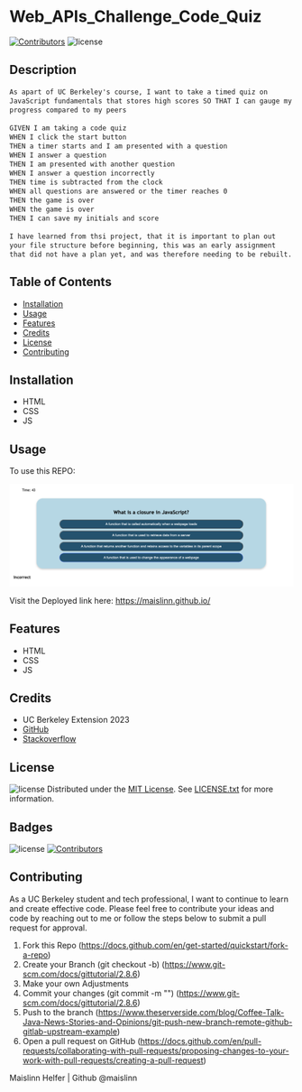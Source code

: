 # Web_APIs_Challenge_Code_Quiz

[![Contributors](https://img.shields.io/badge/Collaborator-MAISLINN-blue)](https://github.com/Maislinn)
![license](https://img.shields.io/badge/license-MIT-yellow)

## Description
```text
As apart of UC Berkeley's course, I want to take a timed quiz on JavaScript fundamentals that stores high scores SO THAT I can gauge my progress compared to my peers

GIVEN I am taking a code quiz
WHEN I click the start button
THEN a timer starts and I am presented with a question
WHEN I answer a question
THEN I am presented with another question
WHEN I answer a question incorrectly
THEN time is subtracted from the clock
WHEN all questions are answered or the timer reaches 0
THEN the game is over
WHEN the game is over
THEN I can save my initials and score

I have learned from thsi project, that it is important to plan out your file structure before beginning, this was an early assignment that did not have a plan yet, and was therefore needing to be rebuilt. 

```
## Table of Contents
 * [Installation](#installation)
 * [Usage](#usage)
 * [Features](#features)
 * [Credits](#credits)
 * [License](#license)
 * [Contributing](#contributing)


## Installation
- HTML
- CSS
- JS

## Usage
To use this REPO:

![Demo](/Demo-img.png)

Visit the Deployed link here: https://maislinn.github.io/
   
## Features
- HTML
- CSS
- JS

## Credits
- UC Berkeley Extension 2023
- [GitHub](https://docs.github.com/en)
- [Stackoverflow](https://stackoverflow.com/)


## License

![license](https://img.shields.io/badge/license-MIT-yellow)
Distributed under the [MIT License](https://opensource.org/license/mit/). See [LICENSE.txt](/LICENSE) for more information.

## Badges


![license](https://img.shields.io/badge/license-MIT-yellow)
[![Contributors](https://img.shields.io/badge/Collaborator-MAISLINN-blue)](https://github.com/Maislinn)


## Contributing
As a UC Berkeley student and tech professional, I want to continue to learn and create effective code. Please feel free to contribute your ideas and code by reaching out to me or follow the steps below to submit a pull request for approval.


   1. Fork this Repo (https://docs.github.com/en/get-started/quickstart/fork-a-repo)
   2. Create your Branch (git checkout -b) (https://www.git-scm.com/docs/gittutorial/2.8.6)
   3. Make your own Adjustments
   4. Commit your changes (git commit -m "") (https://www.git-scm.com/docs/gittutorial/2.8.6) 
   5. Push to the branch (https://www.theserverside.com/blog/Coffee-Talk-Java-News-Stories-and-Opinions/git-push-new-branch-remote-github-gitlab-upstream-example)
   6. Open a pull request on GitHub (https://docs.github.com/en/pull-requests/collaborating-with-pull-requests/proposing-changes-to-your-work-with-pull-requests/creating-a-pull-request)




Maislinn Helfer | Github @maislinn


